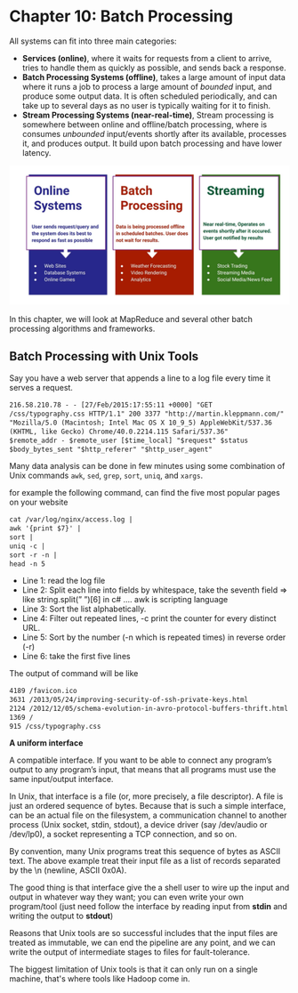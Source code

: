 # Chapter 10: Batch Processing
All systems can fit into three main categories:

- **Services (online)**, where it waits for requests from a client to arrive, tries to handle them as quickly as possible, and sends back a response.
- **Batch Processing Systems (offline)**, takes a large amount of input data where it runs a job to process a large amount of *bounded* input, and produce some output data. It is often scheduled periodically, and can take up to several days as no user is typically waiting for it to finish.
- **Stream Processing Systems (near-real-time)**, Stream processing is somewhere between online and offline/batch processing, where is consumes *unbounded* input/events shortly after its available, processes it, and produces output.  It build upon batch processing and have lower latency.

<p align="center" width="100%">
  <img src="https://github.com/aboelkassem/designing-data-intensive-applications-notes/blob/main/Chapters/Chapter%2010%20-%20Batch%20Processing/images/types-of-systems.png" width="700" hight="500"/>
</p>

In this chapter, we will look at MapReduce and several other batch processing algorithms and frameworks.

## Batch Processing with Unix Tools

Say you have a web server that appends a line to a log file every time it serves a request.

```
216.58.210.78 - - [27/Feb/2015:17:55:11 +0000] "GET /css/typography.css HTTP/1.1" 200 3377 "http://martin.kleppmann.com/" "Mozilla/5.0 (Macintosh; Intel Mac OS X 10_9_5) AppleWebKit/537.36 (KHTML, like Gecko) Chrome/40.0.2214.115 Safari/537.36"
$remote_addr - $remote_user [$time_local] "$request" $status $body_bytes_sent "$http_referer" "$http_user_agent"
```

Many data analysis can be done in few minutes using some combination of Unix commands `awk`, `sed`, `grep`, `sort`, `uniq`, and `xargs`.

for example the following command, can find the five most popular pages on your website

```
cat /var/log/nginx/access.log |
awk '{print $7}' |
sort |
uniq -c |
sort -r -n |
head -n 5
```

- Line 1: read the log file
- Line 2: Split each line into fields by whitespace, take the seventh field ⇒ like string.split(” ”)[6] in c# …. awk is scripting language
- Line 3: Sort the list alphabetically.
- Line 4: Filter out repeated lines, -c print the counter for every distinct URL.
- Line 5: Sort by the number (-n which is repeated times) in reverse order (-r)
- Line 6: take the first five lines

The output of command will be like

```
4189 /favicon.ico
3631 /2013/05/24/improving-security-of-ssh-private-keys.html
2124 /2012/12/05/schema-evolution-in-avro-protocol-buffers-thrift.html
1369 /
915 /css/typography.css
```

**A uniform interface**

A compatible interface. If you want to be able to connect any program’s output to any program’s input, that means that all programs must use the same input/output interface.

In Unix, that interface is a file (or, more precisely, a file descriptor). A file is just an ordered sequence of bytes. Because that is such a simple interface, can be an actual file on the filesystem, a communication channel to another process (Unix socket, stdin, stdout), a device driver (say /dev/audio or /dev/lp0), a socket representing a TCP connection, and so on.

By convention, many Unix programs treat this sequence of bytes as ASCII text. The above example treat their input file as a list of records separated by the \n (newline, ASCII 0x0A).

The good thing is that interface give the a shell user to wire up the input and output in whatever way they want; you can even write your own program/tool (just need follow the interface by reading input from **stdin** and writing the output to **stdout**)

Reasons that Unix tools are so successful includes that the input files are treated as immutable, we can end the pipeline are any point, and we can write the output of intermediate stages to files for fault-tolerance.

The biggest limitation of Unix tools is that it can only run on a single machine, that's where tools like Hadoop come in.
